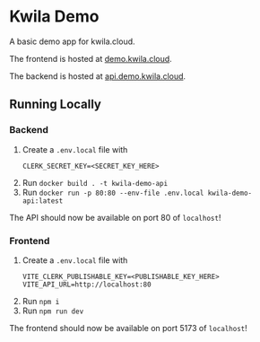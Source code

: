 # Kwila Demo

A basic demo app for kwila.cloud.

The frontend is hosted at [demo.kwila.cloud](https://demo.kwila.cloud).

The backend is hosted at [api.demo.kwila.cloud](https://api.demo.kwila.cloud).

## Running Locally

### Backend

1. Create a `.env.local` file with
   ```
   CLERK_SECRET_KEY=<SECRET_KEY_HERE>
   ```
2. Run `docker build . -t kwila-demo-api`
3. Run `docker run -p 80:80 --env-file .env.local kwila-demo-api:latest`

The API should now be available on port 80 of `localhost`!

### Frontend

1. Create a `.env.local` file with
   ```
   VITE_CLERK_PUBLISHABLE_KEY=<PUBLISHABLE_KEY_HERE>
   VITE_API_URL=http://localhost:80
   ```
2. Run `npm i`
3. Run `npm run dev`

The frontend should now be available on port 5173 of `localhost`!
